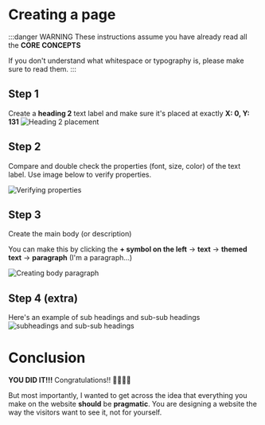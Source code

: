# Creating a page
:::danger WARNING
These instructions assume you have already read all the **CORE CONCEPTS**

If you don't understand what whitespace or typography is, please make sure to read them.
:::

## Step 1

Create a **heading 2** text label and make sure it's placed at exactly **X: 0, Y: 131**
![Heading 2 placement](https://imgur.com/pXvbBFR.png)

## Step 2
Compare and double check the properties (font, size, color) of the text label. Use image below to verify properties.

![Verifying properties](https://imgur.com/wPshMl9.png)

## Step 3
Create the main body (or description)

You can make this by clicking the **+ symbol on the left** -> **text** -> **themed text** -> **paragraph** (I'm a paragraph...)

![Creating body paragraph](https://imgur.com/80w4AfH.png)

## Step 4 (extra)

Here's an example of sub headings and sub-sub headings
![subheadings and sub-sub headings](https://imgur.com/0nGjNGm.png)

# Conclusion
**YOU DID IT!!!** 
Congratulations!! 🎉🎉🎉🎉


But most importantly, I wanted to get across the idea that everything you make on the website **should** be **pragmatic**. You are designing a website the way the visitors want to see it, not for yourself.